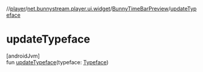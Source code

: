 //[player](../../../index.md)/[net.bunnystream.player.ui.widget](../index.md)/[BunnyTimeBarPreview](index.md)/[updateTypeface](update-typeface.md)

# updateTypeface

[androidJvm]\
fun [updateTypeface](update-typeface.md)(typeface: [Typeface](https://developer.android.com/reference/kotlin/android/graphics/Typeface.html))
